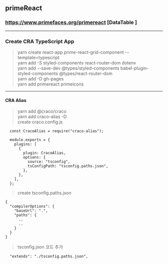 ## primeReact

### https://www.primefaces.org/primereact [DataTable ]

---

### Create CRA TypeScript App

> yarn create react-app prime-react-grid-component --template=typescript <br>
> yarn add -S styled-components react-router-dom dotenv <br>
> yarn add --save-dev @types/styled-components babel-plugin-styled-components @types/react-router-dom <br>
> yarn add -D gh-pages <br>
> yarn add primereact primeicons <br>

---

#### CRA Alias

> yarn add @craco/craco <br>
> yarn add craco-alias -D <br>
> create craco.config.js <br>

```
  const CracoAlias = require("craco-alias");

  module.exports = {
    plugins: [
      {
        plugin: CracoAlias,
        options: {
          source: "tsconfig",
          tsConfigPath: "tsconfig.paths.json",
        },
      },
    ],
  };
```

> create tsconfig.paths.json

```
{
  "compilerOptions": {
    "baseUrl": ".",
    "paths": {
      ..
      ..
    }
  }
}
```

> tsconfig.json 코드 추가

```
  "extends": "./tsconfig.paths.json",
```
